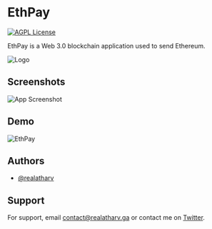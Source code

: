 
# EthPay 
[![AGPL License](https://img.shields.io/badge/license-AGPL-blue.svg)](http://www.gnu.org/licenses/agpl-3.0)

EthPay is a Web 3.0 blockchain application used to send Ethereum.


![Logo](https://realatharv.ga/assets/logo.290030a9.png)


## Screenshots

![App Screenshot](https://camo.githubusercontent.com/15b75f31303bac283b110f5c7571673b033fdce0efba7fea0ca3f2676fd5d3f3/68747470733a2f2f63646e2e646973636f72646170702e636f6d2f6174746163686d656e74732f3833393531303139303435333432343137312f3934333133353536313338363937353235332f436170747572652e504e47)

## Demo

![EthPay](https://github.com/realatharv/EthPay/blob/main/demo2.GIF "EthPay")
## Authors

- [@realatharv](https://www.github.com/realatharv)


## Support

For support, email contact@realatharv.ga or contact me on [Twitter](https://twitter.com/realatharv).


